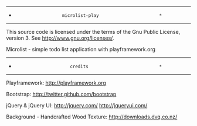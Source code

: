  **************************************************************
 *                       microlist-play                       *
 **************************************************************

This source code is licensed under the terms of the Gnu Public License, version 3. See http://www.gnu.org/licenses/.


Microlist - simple todo list application with playframework.org


 **************************************************************
 *                          credits                           *
 **************************************************************

Playframework:
http://playframework.org

Bootstrap:
http://twitter.github.com/bootstrap

jQuery & jQuery UI:
http://jquery.com/
http://jqueryui.com/

Background - Handcrafted Wood Texture:
http://downloads.dvq.co.nz/
